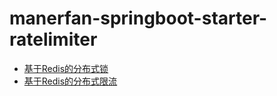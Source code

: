 # manerfan-springboot-starter-ratelimiter

- [基于Redis的分布式锁](https://segmentfault.com/a/1190000012919740)
- [基于Redis的分布式限流](https://segmentfault.com/a/1190000012947169)
